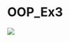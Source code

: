 # OOP_Ex3  


![](https://user-images.githubusercontent.com/6517308/71645678-802cd500-2ca1-11ea-96fb-11a71fd95191.jpg)
